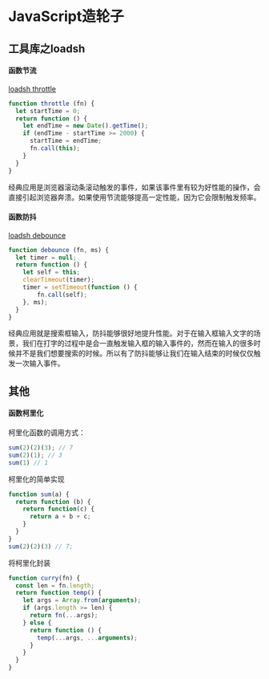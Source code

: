 # JavaScript造轮子

## 工具库之loadsh
#### 函数节流
[loadsh throttle](https://github.com/lodash/lodash/blob/master/throttle.js)
````javascript
function throttle (fn) {
  let startTime = 0; 
  return function () {
    let endTime = new Date().getTime();
    if (endTime - startTime >= 2000) {
      startTime = endTime;
      fn.call(this);
    }
  }
}
````
经典应用是浏览器滚动条滚动触发的事件，如果该事件里有较为好性能的操作，会直接引起浏览器奔溃。如果使用节流能够提高一定性能，因为它会限制触发频率。
#### 函数防抖
[loadsh debounce](https://github.com/lodash/lodash/blob/master/debounce.js)
````javascript
function debounce (fn, ms) {
  let timer = null;
  return function () {
    let self = this;
    clearTimeout(timer);
    timer = setTimeout(function () {
        fn.call(self);
    }, ms);
  }
}
````
经典应用就是搜索框输入，防抖能够很好地提升性能。对于在输入框输入文字的场景，我们在打字的过程中是会一直触发输入框的输入事件的，然而在输入的很多时候并不是我们想要搜索的时候。所以有了防抖能够让我们在输入结束的时候仅仅触发一次输入事件。


## 其他
#### 函数柯里化
柯里化函数的调用方式：
````javascript
sum(2)(2)(3); // 7
sum(2)(1); // 3
sum(1) // 1
````
柯里化的简单实现
````javascript
function sum(a) {
  return function (b) {
    return function(c) {
      return a + b + c;
    }
  }
}
sum(2)(2)(3) // 7;
````
将柯里化封装
````javascript
function curry(fn) {
  const len = fn.length;
  return function temp() {
    let args = Array.from(arguments);
    if (args.length >= len) {
      return fn(...args);
    } else {
      return function () {
        temp(...args, ...arguments);
      }
    }
  }
}
`````